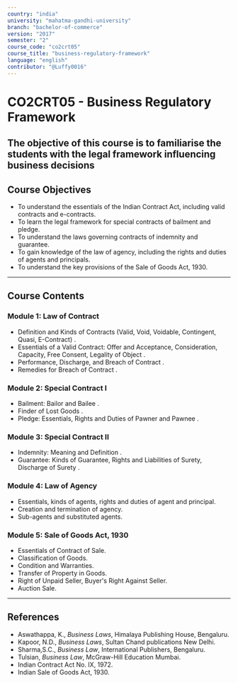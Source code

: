 ```yaml
---
country: "india"
university: "mahatma-gandhi-university"
branch: "bachelor-of-commerce"
version: "2017"
semester: "2"
course_code: "co2crt05"
course_title: "business-regulatory-framework"
language: "english"
contributor: "@Luffy0016"
---
```

# CO2CRT05 - Business Regulatory Framework

 The objective of this course is to familiarise the students with the legal framework influencing business decisions 
---
## Course Objectives

* To understand the essentials of the Indian Contract Act, including valid contracts and e-contracts.
* To learn the legal framework for special contracts of bailment and pledge.
* To understand the laws governing contracts of indemnity and guarantee.
* To gain knowledge of the law of agency, including the rights and duties of agents and principals.
* To understand the key provisions of the Sale of Goods Act, 1930.

---
## Course Contents
### Module 1: Law of Contract 
*  Definition and Kinds of Contracts (Valid, Void, Voidable, Contingent, Quasi, E-Contract) .
*  Essentials of a Valid Contract: Offer and Acceptance, Consideration, Capacity, Free Consent, Legality of Object .
*  Performance, Discharge, and Breach of Contract .
*  Remedies for Breach of Contract .

### Module 2: Special Contract I  
*  Bailment: Bailor and Bailee .
*  Finder of Lost Goods .
*  Pledge: Essentials, Rights and Duties of Pawner and Pawnee .

### Module 3: Special Contract II  
*  Indemnity: Meaning and Definition .
*  Guarantee: Kinds of Guarantee, Rights and Liabilities of Surety, Discharge of Surety .

### Module 4: Law of Agency 
* Essentials, kinds of agents, rights and duties of agent and principal.
* Creation and termination of agency.
* Sub-agents and substituted agents.

### Module 5: Sale of Goods Act, 1930  
* Essentials of Contract of Sale.
* Classification of Goods.
* Condition and Warranties.
* Transfer of Property in Goods.
* Right of Unpaid Seller, Buyer's Right Against Seller.
* Auction Sale.

---
## References
* Aswathappa, K., *Business Laws*, Himalaya Publishing House, Bengaluru.
* Kapoor, N.D., *Business Laws*, Sultan Chand publications New Delhi.
* Sharma,S.C., *Business Law*, International Publishers, Bengaluru.
* Tulsian, *Business Law*, McGraw-Hill Education Mumbai.
* Indian Contract Act No. IX, 1972.
* Indian Sale of Goods Act, 1930.
